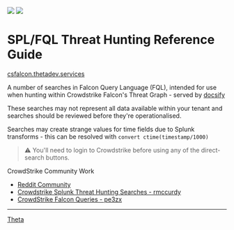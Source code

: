 
![](https://avatars0.githubusercontent.com/u/2897191?s=90&v=4) ![](https://avatars0.githubusercontent.com/u/2446477?s=70&v=4)

<!--
this resource would not have been made possible 
without the help of the crowdstrike community on reddit 
https://www.reddit.com/r/crowdstrike
-->

# SPL/FQL Threat Hunting Reference Guide

[csfalcon.thetadev.services](https://csfalcon.thetadev.services)

A number of searches in Falcon Query Language (FQL), intended for use when hunting within Crowdstrike Falcon's Threat Graph - served by [docsify](https://docsify.js.org)

These searches may not represent all data available within your tenant and searches should be reviewed before they're operationalised.

Searches may create strange values for time fields due to Splunk transforms - this can be resolved with `convert ctime(timestamp/1000)`

> :warning: You'll need to login to Crowdstrike before using any of the direct-search buttons.

CrowdStrike Community Work

* [Reddit Community](https://www.reddit.com/r/crowdstrike/)
* [Crowdstrike Splunk Threat Hunting Searches - rmccurdy](https://docs.google.com/spreadsheets/d/1RTcZsRbDsjxwmKpe3FIvSKUjBk5pR2Dlzj71QTnxAK0/edit#gid=0)
* [CrowdStrike Falcon Queries - pe3zx](https://github.com/pe3zx/crowdstrike-falcon-queries)

---

<!-- [template]

## SearchTitle

> SearchNotes

```rb
SPL-FQL-Query
```

<a href="FALCON-URL-HERE">
<img border="0" alt="thetacyber-csfalcon-fqlsearch" src="https://csfalcon.thetadev.services/assets/search.png" height="40"></a>

-->

[Theta](https://www.theta.co.nz)
